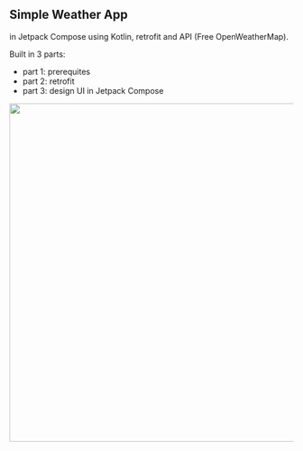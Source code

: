 ## Simple Weather App

in Jetpack Compose using Kotlin, retrofit and API (Free OpenWeatherMap).  

Built in 3 parts: 
* part 1: prerequites
* part 2: retrofit
* part 3: design UI in Jetpack Compose

<img src="https://github.com/user-attachments/assets/db5f6188-a178-4a7c-8e3d-18070b6174a3" height="600">

